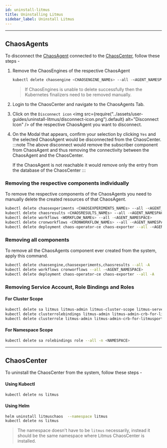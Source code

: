 ```yaml
---
id: uninstall-litmus
title: Uninstalling Litmus
sidebar_label: Uninstall Litmus
---
```


---

## ChaosAgents

To disconnect the [ChaosAgent](../getting-started/resources#chaosagents) connected to the [ChaosCenter](../getting-started/resources#chaoscenter), follow these steps -

1. Remove the ChaosEngines of the respective ChaosAgent

   ```bash
   kubectl delete chaosengine <CHAOSENGINE_NAMEs> --all -<AGENT_NAMESPACE>
   ```

   > If ChaosEngines is unable to delete successfully then the Kubernetes finalizers need to be removed manually.

2. Login to the ChaosCenter and navigate to the ChaosAgents Tab.
3. Click on the `Disconnect icon` <img src={require("../assets/user-guides/uninstall-litmus/disconnect-icon.png").default} alt="Disconnect Icon" /> of the respective ChaosAgent you want to disconnect.
4. On the Modal that appears, confirm your selection by clicking `Yes` and the selected ChaosAgent would be disconnected from the ChaosCenter.
   :::note
   The above disconnect would remove the subscriber component from ChaosAgent and thus removing the connectivity between the ChaosAgent and the ChaosCenter.

   If the ChaosAgent is not reachable it would remove only the entry from the database of the ChaosCenter
   :::

### Removing the respective components individually

To remove the respective components of the ChaosAgents you need to manually delete the created resources of that ChaosAgent.

```bash
kubectl delete chaosexperiments <CHAOSEXPERIMENTS_NAMEs> --all -<AGENT_NAMESPACE>
kubectl delete chaosresults <CHAOSRESULTS_NAMEs> --all -<AGENT_NAMESPACE>
kubectl delete workflows <WORKFLOW_NAMEs> --all -<AGENT_NAMESPACE>
kubectl delete cronworkflows <CRONWORKFLOW_NAMEs> --all -<AGENT_NAMESPACE>
kubectl delete deployment chaos-operator-ce chaos-exporter --all -<AGENT_NAMESPACE>
```

### Removing all components

To remove all the ChaosAgents component ever created from the system, apply this command.

```bash
kubectl delete chaosengine,chaosexperiments,chaosresults --all -A
kubectl delete workflows cronworflows --all -<AGENT_NAMESPACE>
kubectl delete deployment chaos-operator-ce chaos-exporter --all -A
```

### Removing Service Account, Role Bindings and Roles

#### For Cluster Scope

```bash
kubectl delete sa litmus litmus-admin litmus-cluster-scope litmus-server-account -n -<AGENT_NAMESPACE>
kubectl delete clusterrolebindings litmus-admin litmus-admin-crb-for-litmusportal-server litmus-cluster-scope litmus-cluster-scope-crb-for-litmusportal-server litmus-server-crb subscriber-crb-for-litmusportal-server
kubectl delete clusterrole litmus-admin litmus-admin-crb-for-litmusportal-server litmus-cluster-scope litmus-cluster-scope-crb-for-litmusportal-server litmus-server-crb subscriber-crb-for-litmusportal-server
```

#### For Namespace Scope

```bash
kubectl delete sa rolebindings role --all -n <NAMESPACE>
```

---

## ChaosCenter

To uninstall the ChaosCenter from the system, follow these steps -

#### Using Kubectl

```bash
kubectl delete ns litmus
```

#### Using Helm

```bash
helm uninstall litmuschaos  --namespace litmus
kubectl delete ns litmus
```

> The namespace doesn't have to be `litmus` necessarily, instead it should be the same namespace where Litmus ChaosCenter is installed.
